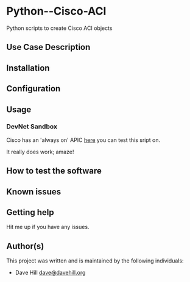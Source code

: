 # Python--Cisco-ACI

Python scripts to create Cisco ACI objects
 
## Use Case Description


## Installation


## Configuration


## Usage


### DevNet Sandbox

Cisco has an 'always on' APIC [here](https://sandboxapicdc.cisco.com/) you can test this sript on. 

It really does work; amaze!

## How to test the software



## Known issues



## Getting help

Hit me up if you have any issues.

## Author(s)

This project was written and is maintained by the following individuals:

* Dave Hill <dave@davehill.org>
